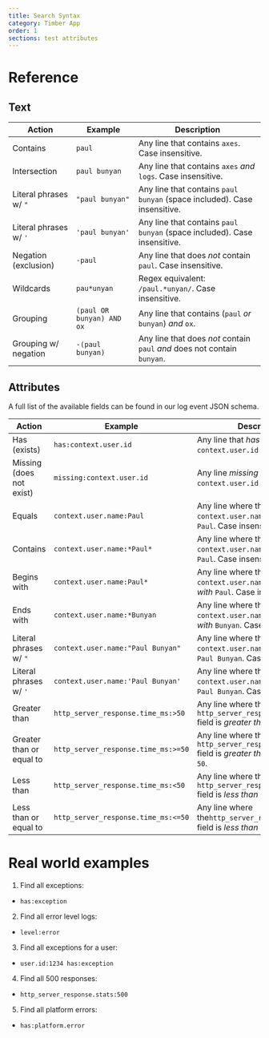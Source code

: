 ```yaml
---
title: Search Syntax
category: Timber App
order: 1
sections: test attributes
---
```


# Reference

## Text

| Action                 | Example                      | Description
|------------------------|------------------------------|-------------------------------------------------------------------
| Contains               | `paul`                       | Any line that contains `axes`. Case insensitive.
| Intersection           | `paul bunyan`                | Any line that contains `axes` _and_ `logs`. Case insensitive.
| Literal phrases w/ `"` | `"paul bunyan"      `        | Any line that contains `paul bunyan` (space included). Case insensitive.
| Literal phrases w/ `'` | `'paul bunyan'      `        | Any line that contains `paul bunyan` (space included). Case insensitive.
| Negation (exclusion)   | `-paul`                      | Any line that does _not_ contain `paul`. Case insensitive.
| Wildcards              | `pau*unyan`                  | Regex equivalent: `/paul.*unyan/`. Case insensitive.
| Grouping               | `(paul OR bunyan) AND ox`    | Any line that contains (`paul` _or_ `bunyan`) _and_ `ox`.
| Grouping w/ negation   | `-(paul bunyan)`             | Any line that does _not_ contain `paul` _and_ does not contain `bunyan`.

## Attributes

A full list of the available fields can be found in our log event JSON schema.

| Action                   | Example                             | Description
|--------------------------|-------------------------------------|-------------------------------------------------------------------
| Has (exists)             | `has:context.user.id`               | Any line that _has_ a value for `context.user.id` field.
| Missing (does not exist) | `missing:context.user.id`           | Any line _missing_ a value for `context.user.id` field.
| Equals                   | `context.user.name:Paul`            | Any line where the `context.user.name` field _equals_ `Paul`. Case insensitive.
| Contains                 | `context.user.name:*Paul*`          | Any line where the `context.user.name` field _contains_ `Paul`. Case insensitive.
| Begins with              | `context.user.name:Paul*`           | Any line where the `context.user.name` field _begins with_ `Paul`. Case insensitive.
| Ends with                | `context.user.name:*Bunyan`         | Any line where the `context.user.name` field _ends with_ `Bunyan`. Case insensitive.
| Literal phrases w/ `"`   | `context.user.name:"Paul Bunyan"`   | Any line where the `context.user.name` field equals `Paul Bunyan`. Case insensitive.
| Literal phrases w/ `'`   | `context.user.name:'Paul Bunyan'`   | Any line where the `context.user.name` field equals `Paul Bunyan`. Case insensitive.
| Greater than             | `http_server_response.time_ms:>50`  | Any line where the `http_server_response.time_ms` field is _greater than_ `50`.
| Greater than or equal to | `http_server_response.time_ms:>=50` | Any line where the `http_server_response.time_ms` field is _greater than or equal to_ `50`.
| Less than                | `http_server_response.time_ms:<50`  | Any line where the `http_server_response.time_ms` field is _less than_ `50`.
| Less than or equal to    | `http_server_response.time_ms:<=50` | Any line where the`http_server_response.time_ms` field is _less than or equal to_ `50`.


# Real world examples

1. Find all exceptions:
  * `has:exception`

2. Find all error level logs:
  * `level:error`

3. Find all exceptions for a user:
  * `user.id:1234 has:exception`

4. Find all 500 responses:
  * `http_server_response.stats:500`

5. Find all platform errors:
  * `has:platform.error`